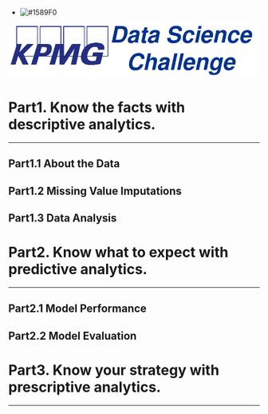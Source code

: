 - ![#1589F0](https://via.placeholder.com/15/1589F0/000000?text=+) 
<p align="center">
  <img src="Images/KPMG_DATA_SCIENCE.png"   Width="500"></center>
</p>

# Part1. Know the facts with descriptive analytics.
---

## Part1.1 About the Data


## Part1.2 Missing Value Imputations


## Part1.3 Data Analysis

# Part2. Know what to expect with predictive analytics.
---



## Part2.1 Model Performance
## Part2.2 Model Evaluation

# Part3. Know your strategy with prescriptive analytics.
---
